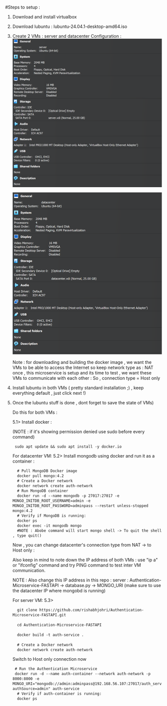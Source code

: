 #Steps to setup : 

1) Download and install virtualbox
2) Download lubuntu : lubuntu-24.04.1-desktop-amd64.iso
3) Create 2 VMs : server and datacenter
   Configuration :
   ![Alt Text](images/server.png)
   
   ![Alt Text](images/datacenter.png)

   Note : for downloading and building the docker image , we want the VMs to be able to access the Internet so keep network type as  : NAT
          once , this microservice is setup and its time to test , we want these VMs to communicate with each other : So , connection type = Host only

4) Install lubuntu in both VMs ( pretty standard installation ;) , keep everything default , just click next !)
5) Once the lubuntu stuff is done , dont forget to save the state of VMs)
   
   Do this for both VMs :
   
   5.1> Install docker :

   (NOTE : if it's showing permission denied use sudo before every command)
   
        sudo apt update && sudo apt install -y docker.io
   
   For datacenter VM:
   5.2> Install mongodb  using docker and run it as a container :
   
         # Pull MongoDB Docker image
         docker pull mongo:4.2
         # Create a Docker network
         docker network create auth-network
         # Run MongoDB container
         docker run -d --name mongodb -p 27017:27017 -e MONGO_INITDB_ROOT_USERNAME=admin -e MONGO_INITDB_ROOT_PASSWORD=adminpass --restart unless-stopped mongo:4.2
         # Verify if MongoDB is running:
         docker ps
         docker exec -it mongodb mongo
         #NOTE : Abobe command will start mongo shell -> To quit the shell , type quit()

   Now , you can change datacenter's connection type from NAT -> to Host only :

   Also keep in mind to note down the IP address of both VMs : use "ip a" or "ifconfig" command  and try PING command to test inter VM communication.

   NOTE : Also change this IP address in this repo : server : Authentication-Microservice-FASTAPI -> database.py -> MONGO_URI (make sure to use the datacenter IP where mongobd is running)

   
   For server VM:
   5.3>
   
         git clone https://github.com/rishabhjohri/Authentication-Microservice-FASTAPI.git
         
         cd Authentication-Microservice-FASTAPI

         docker build -t auth-service .

         # Create a Docker network
         docker network create auth-network

   Switch to Host only connection now

        # Run the Authentication Microservice
        docker run -d --name auth-container --network auth-network -p 8000:8000 -e MONGO_URI="mongodb://admin:adminpass@192.168.56.107:27017/auth_service?authSource=admin" auth-service
         # Verify if auth-container is running:
         docker ps
         
   

 


   
